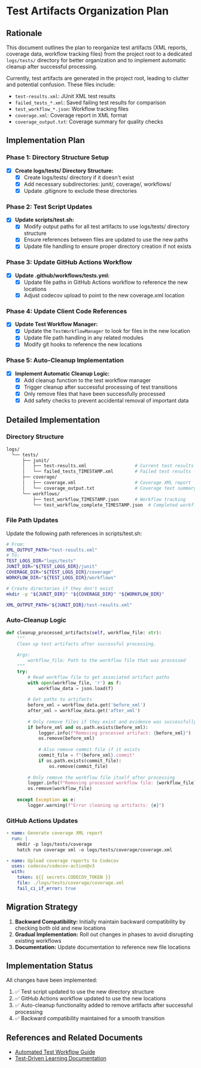 # Test Artifacts Organization Plan

## Rationale

This document outlines the plan to reorganize test artifacts (XML reports, coverage data, workflow tracking files) from the project root to a dedicated `logs/tests/` directory for better organization and to implement automatic cleanup after successful processing.

Currently, test artifacts are generated in the project root, leading to clutter and potential confusion. These files include:

- `test-results.xml`: JUnit XML test results
- `failed_tests_*.xml`: Saved failing test results for comparison
- `test_workflow_*.json`: Workflow tracking files
- `coverage.xml`: Coverage report in XML format
- `coverage_output.txt`: Coverage summary for quality checks

## Implementation Plan

### Phase 1: Directory Structure Setup

- [x] **Create logs/tests/ Directory Structure:**
  - [x] Create logs/tests/ directory if it doesn't exist
  - [x] Add necessary subdirectories: junit/, coverage/, workflows/
  - [x] Update .gitignore to exclude these directories

### Phase 2: Test Script Updates

- [x] **Update scripts/test.sh:**
  - [x] Modify output paths for all test artifacts to use logs/tests/ directory structure
  - [x] Ensure references between files are updated to use the new paths
  - [x] Update file handling to ensure proper directory creation if not exists

### Phase 3: Update GitHub Actions Workflow

- [x] **Update .github/workflows/tests.yml:**
  - [x] Update file paths in GitHub Actions workflow to reference the new locations
  - [x] Adjust codecov upload to point to the new coverage.xml location

### Phase 4: Update Client Code References

- [x] **Update Test Workflow Manager:**
  - [x] Update the `TestWorkflowManager` to look for files in the new location
  - [x] Update file path handling in any related modules
  - [x] Modify git hooks to reference the new locations

### Phase 5: Auto-Cleanup Implementation

- [x] **Implement Automatic Cleanup Logic:**
  - [x] Add cleanup function to the test workflow manager
  - [x] Trigger cleanup after successful processing of test transitions
  - [x] Only remove files that have been successfully processed
  - [x] Add safety checks to prevent accidental removal of important data

## Detailed Implementation

### Directory Structure

```bash
logs/
  └── tests/
      ├── junit/
      │   ├── test-results.xml                  # Current test results
      │   └── failed_tests_TIMESTAMP.xml        # Failed test results for comparison
      ├── coverage/
      │   ├── coverage.xml                      # Coverage XML report
      │   └── coverage_output.txt               # Coverage text summary
      └── workflows/
          ├── test_workflow_TIMESTAMP.json      # Workflow tracking
          └── test_workflow_complete_TIMESTAMP.json  # Completed workflow
```

### File Path Updates

Update the following path references in scripts/test.sh:

```bash
# From:
XML_OUTPUT_PATH="test-results.xml"
# To:
TEST_LOGS_DIR="logs/tests"
JUNIT_DIR="${TEST_LOGS_DIR}/junit"
COVERAGE_DIR="${TEST_LOGS_DIR}/coverage"
WORKFLOW_DIR="${TEST_LOGS_DIR}/workflows"

# Create directories if they don't exist
mkdir -p "${JUNIT_DIR}" "${COVERAGE_DIR}" "${WORKFLOW_DIR}"

XML_OUTPUT_PATH="${JUNIT_DIR}/test-results.xml"
```

### Auto-Cleanup Logic

```python
def cleanup_processed_artifacts(self, workflow_file: str):
    """
    Clean up test artifacts after successful processing.
    
    Args:
        workflow_file: Path to the workflow file that was processed
    """
    try:
        # Read workflow file to get associated artifact paths
        with open(workflow_file, 'r') as f:
            workflow_data = json.load(f)
        
        # Get paths to artifacts
        before_xml = workflow_data.get('before_xml')
        after_xml = workflow_data.get('after_xml')
        
        # Only remove files if they exist and evidence was successfully created
        if before_xml and os.path.exists(before_xml):
            logger.info(f"Removing processed artifact: {before_xml}")
            os.remove(before_xml)
            
            # Also remove commit file if it exists
            commit_file = f"{before_xml}.commit"
            if os.path.exists(commit_file):
                os.remove(commit_file)
        
        # Only remove the workflow file itself after processing
        logger.info(f"Removing processed workflow file: {workflow_file}")
        os.remove(workflow_file)
            
    except Exception as e:
        logger.warning(f"Error cleaning up artifacts: {e}")
```

### GitHub Actions Updates

```yaml
- name: Generate coverage XML report
  run: |
    mkdir -p logs/tests/coverage
    hatch run coverage xml -o logs/tests/coverage/coverage.xml

- name: Upload coverage reports to Codecov
  uses: codecov/codecov-action@v3
  with:
    token: ${{ secrets.CODECOV_TOKEN }}
    file: ./logs/tests/coverage/coverage.xml
    fail_ci_if_error: true
```

## Migration Strategy

1. **Backward Compatibility:** Initially maintain backward compatibility by checking both old and new locations
2. **Gradual Implementation:** Roll out changes in phases to avoid disrupting existing workflows
3. **Documentation:** Update documentation to reference new file locations

## Implementation Status

All changes have been implemented:

1. ✅ Test script updated to use the new directory structure
2. ✅ GitHub Actions workflow updated to use the new locations
3. ✅ Auto-cleanup functionality added to remove artifacts after successful processing
4. ✅ Backward compatibility maintained for a smooth transition

## References and Related Documents

- [Automated Test Workflow Guide](../usage/automated_test_workflow.md)
- [Test-Driven Learning Documentation](../thinking_tools/test_driven_learning.md)
